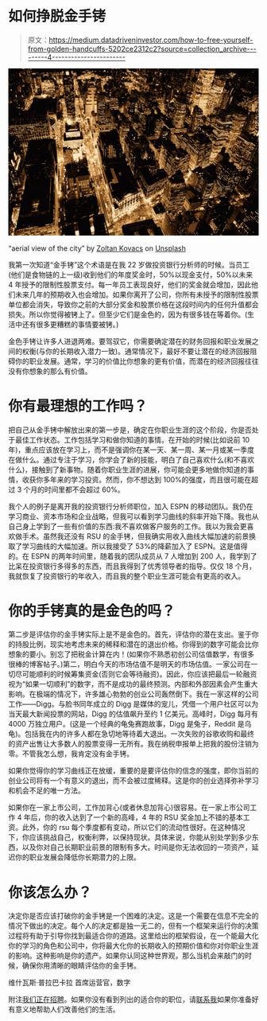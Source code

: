 # 如何挣脱金手铐

> 原文：<https://medium.datadriveninvestor.com/how-to-free-yourself-from-golden-handcuffs-5202ce2312c2?source=collection_archive---------4----------------------->

![](img/6f5abab33f0bef95723f2d3c131fe6fa.png)

“aerial view of the city” by [Zoltan Kovacs](https://unsplash.com/@kovacsz1?utm_source=medium&utm_medium=referral) on [Unsplash](https://unsplash.com?utm_source=medium&utm_medium=referral)

我第一次知道“金手铐”这个术语是在我 22 岁做投资银行分析师的时候。当员工(他们是食物链的上一级)收到他们的年度奖金时，50%以现金支付，50%以未来 4 年授予的限制性股票支付。每一年员工表现良好，他们的奖金就会增加，因此他们未来几年的预期收入也会增加。如果你离开了公司，你所有未授予的限制性股票单位都会消失，导致你之前的大部分奖金和股票价格在这段时间内的任何升值都会损失。所以你觉得被铐上了。但至少它们是金色的，因为有很多钱在等着你。(生活中还有很多更糟糕的事情要被铐。)

金色手铐让许多人进退两难。要驾驭它，你需要确定潜在的财务回报和职业发展之间的权衡(与你的长期收入潜力一致)。通常情况下，最好不要让潜在的经济回报阻碍你的职业发展。通常，学习的价值比你想象的更有价值，而潜在的经济回报往往没有你想象的那么有价值。

# 你有最理想的工作吗？

把自己从金手铐中解放出来的第一步是，确定在你职业生涯的这个阶段，你是否处于最佳工作状态。工作包括学习和做你知道的事情。在开始的时候(比如说前 10 年)，重点应该放在学习上，而不是强调你在某一天、某一周、某一月或某一季度在做什么。通过专注于学习，你学会了新的技能，明白了自己喜欢什么(和不喜欢什么)，接触到了新事物。随着你职业生涯的进展，你可能会更多地做你知道的事情，收获你多年来的学习投资。然而，你不想达到 100%的强度，而且很可能在超过 3 个月的时间里都不会超过 60%。

我个人的例子是离开我的投资银行分析师职位，加入 ESPN 的移动团队。我仍在学习商业、资本市场和企业战略，但我可以看到学习曲线的斜率开始下降。我也从自己身上学到了一些有价值的东西:我不喜欢做客户服务的工作。我以为我会更喜欢做手术。虽然我还没有 RSU 的金手铐，但我确实用收入曲线大幅加速的前景换取了学习曲线的大幅加速。所以我接受了 53%的降薪加入了 ESPN。这是值得的。在 ESPN 的两年时间里，随着我的团队成员从 7 人增加到 200 人，我学到了比呆在投资银行多得多的东西，而且我得到了优秀领导者的指导。仅仅 18 个月，我就恢复了投资银行的年收入，而且我的整个职业生涯可能会有更高的收入。

# 你的手铐真的是金色的吗？

第二步是评估你的金手铐实际上是不是金色的。首先，评估你的潜在支出。鉴于你的持股比例，现实地考虑未来的稀释和潜在的退出价格。你得到的数字可能会比你想象的要小。别忘了把税金计算在内！(如果你不熟悉初创公司估值数学，有很多很棒的博客帖子。)第二，明白今天的市场估值不是明天的市场估值。一家公司在一切尽可能顺利的时候筹集资金(否则它会等待融资)。因此，你应该把最后一轮融资视为“如果一切顺利”的数字，而不是成功的最终预测。内部和外部因素会产生重大影响。在极端的情况下，许多雄心勃勃的创业公司轰然倒下。我在一家这样的公司工作——Digg。与脸书同年成立的 Digg 是媒体的宠儿，凭借一个用户社区可以为当天最大新闻投票的网站，Digg 的估值飙升至约 1 亿美元。高峰时，Digg 每月有 4000 万独立用户。(这是一个经典的龟兔赛跑故事，Digg 是兔子，Reddit 是乌龟)。包括我在内的许多人都在急切地等待着大退出。一次失败的谷歌收购和最终的资产出售让大多数人的股票变得一无所有。我在纳税申报单上把我的股份注销为零。不管我怎么想，我肯定没有金手铐。

如果你觉得你的学习曲线正在放缓，重要的是要评估你的信念的强度，即你当前的创业公司将有一个有意义的退出，而不会被过度稀释。这是你的创业选择弥补学习和机会不足的唯一方法。

如果你在一家上市公司，工作加背心(或者休息加背心)很容易。在一家上市公司工作 4 年后，你的收入达到了一个新的高峰，4 年的 RSU 奖金加上不错的基本工资。此外，你的 rsu 每个季度都有变动，所以它们的流动性很好。在这种情况下，你应该挑战自己，权衡利弊，以保持现状。具体来说，你能从别处学到多少东西，以及你对自己长期职业前景的限制有多大。时间是你无法收回的一项资产，延迟你的职业发展会降低你长期潜力的上限。

# 你该怎么办？

决定你是否应该打破你的金手铐是一个困难的决定。这是一个需要在信息不完全的情况下做出的决定。每个人的决定都是独一无二的，但有一个框架来运行你的决策过程将有助于引导你找到最适合你的道路。这里给出的框架假设，在一个能最大化你的学习的角色和公司中，你将最大化你的长期收入的预期价值和你对你职业生涯的影响。这种影响是你的遗产。如果你认同这种世界观，那么当机会来敲门的时候，确保你用清晰的眼睛评估你的金手铐。

维什瓦斯·普拉巴卡拉
首席运营官，数字

附注[我们正在招聘](https://www.keyvalues.com/digit)。如果你没有看到列出的适合你的职位，请[联系我](mailto:vprabhakara@digit.co)如果你准备好有意义地帮助人们改善他们的生活。